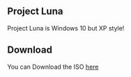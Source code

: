 ## Project Luna

Project Luna is Windows 10 but XP style!

## Download

You can Download the ISO [here](https://link-url-here.org)
